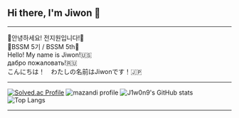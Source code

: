 ## Hi there, I'm Jiwon 👋
<hr>
👋안녕하세요! 전지원입니다!👋 
<br>
🌱BSSM 5기 / BSSM 5th🌱 
<br>
Hello! My name is Jiwon!🇺🇸 
<br>
дабро пожаловать!🇷🇺 
<br>
こんにちは！　わたしの名前はJiwonです！🇯🇵
<hr>

[![Solved.ac Profile](http://mazassumnida.wtf/api/v2/generate_badge?boj=j1w0n9)](https://solved.ac/j1w0n9/)
![mazandi profile](http://mazandi.herokuapp.com/api?handle=j1w0n9&theme=warm)
![J1w0n9's GitHub stats](https://github-readme-stats.vercel.app/api?username=j1w0n9&show_icons=true&theme=transparent)
![Top Langs](https://github-readme-stats.vercel.app/api/top-langs/?username=j1w0n9&layout=compact)

<hr>
